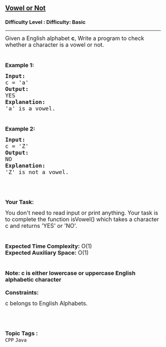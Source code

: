 <h2><a href="https://www.geeksforgeeks.org/problems/vowel-or-not0831/1?page=1&category=Java&status=solved,unsolved,attempted&sortBy=submissions">Vowel or Not</a></h2><h3>Difficulty Level : Difficulty: Basic</h3><hr><div class="problems_problem_content__Xm_eO"><p><span style="font-size: 18px;">Given a English alphabet <strong>c</strong>, Write a program to check whether a character is a vowel or not.</span></p>
<p>&nbsp;</p>
<p><strong><span style="font-size: 18px;">Example 1:</span></strong></p>
<pre><strong><span style="font-size: 18px;">Input:</span></strong>
<span style="font-size: 18px;">c = 'a'</span>
<strong><span style="font-size: 18px;">Output:</span></strong>
<span style="font-size: 18px;">YES</span>
<strong><span style="font-size: 18px;">Explanation:</span></strong>
<span style="font-size: 18px;">'a' is a vowel.</span></pre>
<p>&nbsp;</p>
<p><strong><span style="font-size: 18px;">Example 2:</span></strong></p>
<pre><strong><span style="font-size: 18px;">Input:</span></strong>
<span style="font-size: 18px;">c = 'Z'</span>
<strong><span style="font-size: 18px;">Output:</span></strong>
<span style="font-size: 18px;">NO</span>
<strong><span style="font-size: 18px;">Explanation:</span></strong>
<span style="font-size: 18px;">'Z' is not a vowel.</span></pre>
<p>&nbsp;</p>
<p>&nbsp;</p>
<p><strong><span style="font-size: 18px;">Your Task:</span></strong></p>
<p><span style="font-size: 18px;">You don't need to read input or print anything. Your task is to complete the function isVowel() which takes a character c and returns 'YES' or 'NO'.</span></p>
<p>&nbsp;</p>
<p><span style="font-size: 18px;"><strong>Expected Time Complexity:</strong> O(1)<br><strong>Expected Auxiliary Space:</strong> O(1)</span></p>
<p>&nbsp;</p>
<p><span style="font-size: 18px;"><strong>Note: c is either lowercase or uppercase English alphabetic character</strong><br><br><strong>Constraints:</strong></span></p>
<p><span style="font-size: 18px;">c belongs to English Alphabets.</span></p>
<p>&nbsp;</p></div><br><p><span style=font-size:18px><strong>Topic Tags : </strong><br><code>CPP</code>&nbsp;<code>Java</code>&nbsp;